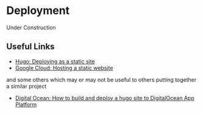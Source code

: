 # Deployment

Under Construction

## Useful Links

- [Hugo: Deploying as a static site](https://gohugo.io/hosting-and-deployment/hugo-deploy/)
- [Google Cloud: Hosting a static website](https://cloud.google.com/storage/docs/hosting-static-website)

and some others which may or may not be useful to others putting together a similar project

- [Digital Ocean: How to build and deploy a hugo site to DigitalOcean App Platform](https://www.digitalocean.com/community/tutorials/how-to-build-and-deploy-a-hugo-site-to-digitalocean-app-platform)